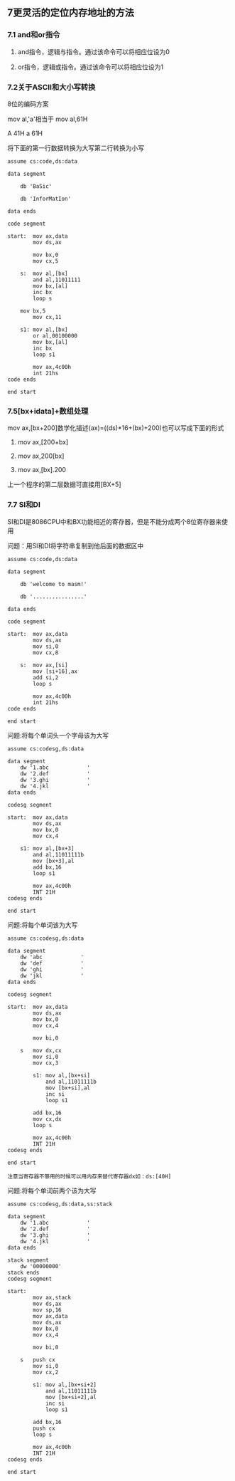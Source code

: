 ## 7更灵活的定位内存地址的方法

### 7.1 and和or指令

1. and指令，逻辑与指令。通过该命令可以将相应位设为0

2. or指令，逻辑或指令。通过该命令可以将相应位设为1

### 7.2关于ASCII和大小写转换

8位的编码方案

mov al,'a'相当于 mov al,61H

A 41H  a 61H

将下面的第一行数据转换为大写第二行转换为小写

    assume cs:code,ds:data

    data segment

        db 'BaSic'

        db 'InforMatIon'

    data ends

    code segment

    start:  mov ax,data
            mov ds,ax
            
            mov bx,0
            mov cx,5

        s:  mov al,[bx]
            and al,11011111
            mov bx,[al]
            inc bx
            loop s

        mov bx,5
            mov cx,11

        s1: mov al,[bx]
            or al,00100000
            mov bx,[al]
            inc bx
            loop s1

            mov ax,4c00h
            int 21hs
    code ends

    end start

### 7.5[bx+idata]+数组处理

mov ax,[bx+200]数学化描述(ax)=((ds)*16+(bx)+200)也可以写成下面的形式

1. mov ax,[200+bx]

2. mov ax,200[bx]

3. mov ax,[bx].200

上一个程序的第二层数据可直接用[BX+5]

### 7.7 SI和DI

SI和DI是8086CPU中和BX功能相近的寄存器，但是不能分成两个8位寄存器来使用

问题：用SI和DI将字符串复制到他后面的数据区中


    assume cs:code,ds:data

    data segment

        db 'welcome to masm!'

        db '................'

    data ends

    code segment

    start:  mov ax,data
            mov ds,ax
            mov si,0
            mov cx,8

        s:  mov ax,[si]
            mov [si+16],ax
            add si,2
            loop s

            mov ax,4c00h
            int 21hs
    code ends

    end start


问题:将每个单词头一个字母该为大写

    assume cs:codesg,ds:data

    data segment
        dw '1.abc            '
        dw '2.def            '
        dw '3.ghi            '
        dw '4.jkl            '
    data ends

    codesg segment

    start:	mov ax,data
            mov ds,ax
            mov bx,0
            mov cx,4
            
        s1:	mov al,[bx+3]
            and al,11011111b
            mov [bx+3],al
            add bx,16	
            loop s1

            mov ax,4c00h
            INT 21H
    codesg ends

    end start

问题:将每个单词该为大写

    assume cs:codesg,ds:data

    data segment
        dw 'abc            '
        dw 'def            '
        dw 'ghi            '
        dw 'jkl            '
    data ends

    codesg segment

    start:	mov ax,data
            mov ds,ax
            mov bx,0
            mov cx,4

            mov bi,0
        
        s   mov dx,cx
            mov si,0
            mov cx,3

            s1:	mov al,[bx+si]
                and al,11011111b
                mov [bx+si],al
                inc si	
                loop s1

            add bx,16
            mov cx,dx
            loop s

            mov ax,4c00h
            INT 21H
    codesg ends

    end start

    注意当寄存器不够用的时候可以用内存来替代寄存器dx如：ds:[40H]


问题:将每个单词前两个该为大写

    assume cs:codesg,ds:data,ss:stack

    data segment
        dw '1.abc            '
        dw '2.def            '
        dw '3.ghi            '
        dw '4.jkl            '
    data ends

    stack segment
        dw '00000000'
    stack ends
    codesg segment

    start:	
            mov ax,stack
            mov ds,ax
            mov sp,16
            mov ax,data
            mov ds,ax
            mov bx,0
            mov cx,4

            mov bi,0
        
        s   push cx
            mov si,0
            mov cx,2

            s1:	mov al,[bx+si+2]
                and al,11011111b
                mov [bx+si+2],al
                inc si	
                loop s1

            add bx,16
            push cx
            loop s

            mov ax,4c00h
            INT 21H
    codesg ends

    end start
	